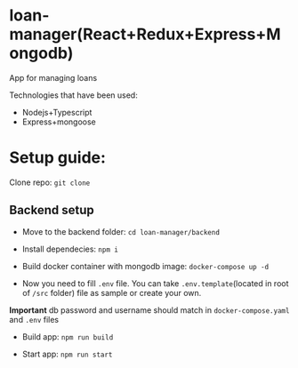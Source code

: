 # loan-manager(React+Redux+Express+Mongodb)

App for managing loans

Technologies that have been used:
 - Nodejs+Typescript
 - Express+mongoose

# Setup guide:

Clone repo: ```git clone```

## Backend setup
* Move to the backend folder: ```cd loan-manager/backend```

* Install dependecies: ```npm i```

* Build docker container with mongodb image: ```docker-compose up -d```

* Now you need to fill ```.env``` file. You can take ```.env.template```(located in root of ```/src``` folder) file as sample or create your own.

**Important** db password and username should match in ```docker-compose.yaml``` and ```.env``` files

* Build app: ```npm run build```

* Start app: ```npm run start```










